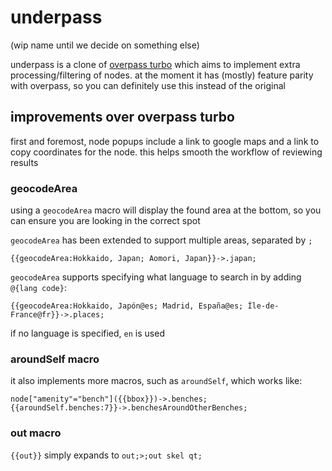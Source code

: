 # underpass

(wip name until we decide on something else)

underpass is a clone of [overpass turbo](https://overpass-turbo.eu/)
which aims to implement extra processing/filtering of nodes.
at the moment it has (mostly) feature parity with overpass, so you can definitely use this instead of the original


## improvements over overpass turbo

first and foremost, node popups include a link to google maps and a link to copy coordinates for the node.
this helps smooth the workflow of reviewing results

### geocodeArea

using a `geocodeArea` macro will display the found area at the bottom, so you can ensure you are looking in the correct spot

`geocodeArea` has been extended to support multiple areas, separated by `;`

```
{{geocodeArea:Hokkaido, Japan; Aomori, Japan}}->.japan;
```

`geocodeArea` supports specifying what language to search in by adding `@{lang code}`:

```
{{geocodeArea:Hokkaido, Japón@es; Madrid, España@es; Île-de-France@fr}}->.places;
```

if no language is specified, `en` is used

### aroundSelf macro

it also implements more macros, such as `aroundSelf`, which works like:

```
node["amenity"="bench"]({{bbox}})->.benches;
{{aroundSelf.benches:7}}->.benchesAroundOtherBenches;
```

### out macro

`{{out}}` simply expands to `out;>;out skel qt;`

